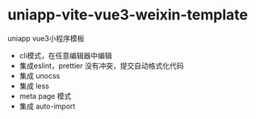 # uniapp-vite-vue3-weixin-template

uniapp vue3小程序模板

- cli模式，在任意编辑器中编辑
- 集成eslint，prettier 没有冲突，提交自动格式化代码
- 集成 unocss
- 集成 less
- meta page 模式
- 集成 auto-import
